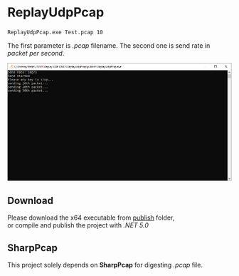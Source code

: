 # ReplayUdpPcap

````
ReplayUdpPcap.exe Test.pcap 10
````
The first parameter is *.pcap* filename. The second one is send rate in *packet per second*.

![preview](https://github.com/tommy-iasia/ReplayUdpPcap/blob/master/publish/preview.png?raw=true)

## Download

Please download the x64 executable from [publish](https://github.com/tommy-iasia/ReplayUdpPcap/tree/master/publish) folder,  
or compile and publish the project with *.NET 5.0*

## SharpPcap

This project solely depends on **SharpPcap** for digesting *.pcap* file.
